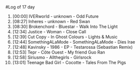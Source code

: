 #Log of 17 day

1. [00:00] IVERworld - unknown - Odd Future
1. [08:27] Inheres - unknown - Red Swan
1. [08:30] Brokenchord - Bluestar - Walk Into The Light
1. [12:34] Justice - Woman - Close Call
1. [12:39] Cut Copy - In Ghost Colours - Lights & Music
1. [12:44] SomethingALaMode - SomethingALaMode - Dies Irae
1. [12:48] Kavinsky - 1986 - EP - Testarossa (Sebastian Remix)
1. [12:53] Tepr - Côte Ouest - My friend Guo Ran
1. [12:58] Siriusmo - Allthegirls - Girlsrock
1. [13:01] Teenage Bad Girl - Cocotte - Tales From The Pigs
